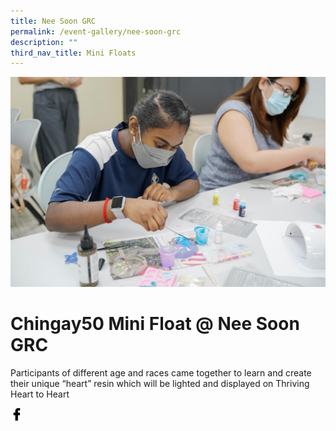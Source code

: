 ```yaml
---
title: Nee Soon GRC
permalink: /event-gallery/nee-soon-grc
description: ""
third_nav_title: Mini Floats
---
```


![](/images/Event%20Gallery/chingay50-mini-float-@-nee-soon-grc-2.jpeg)
# **Chingay50 Mini Float @ Nee Soon GRC**

Participants of different age and races came together to learn and create their unique “heart” resin which will be lighted and displayed on Thriving Heart to Heart

<a href="http://www.facebook.com/sharer.php?u=http://www.chingay.gov.sg/image/event-gallery/chingay50-mini-float-@-nee-soon-grc" style="float:left;">
	<img src="/images/facebook.png" style="width:auto;height:20px;">
</a>
